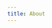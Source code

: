 ```yaml
---
title: About
---
```


<div 
class="text-center">
  <my-logo 
  class="text-4xl -mb-6 m-auto" />
  <h3></h3>
</div>


